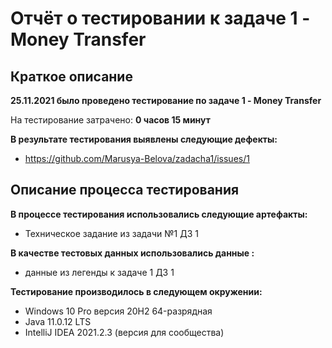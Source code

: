 # Отчёт о тестировании к задаче 1 - Money Transfer

## Краткое описание

**25.11.2021 было проведено тестирование по задаче 1 - Money Transfer**

На тестирование затрачено: **0 часов 15 минут**

**В результате тестирования выявлены следующие дефекты:**
* <https://github.com/Marusya-Belova/zadacha1/issues/1>


## Описание процесса тестирования

**В процессе тестирования использовались следующие артефакты:**

* Техническое задание из задачи №1 ДЗ 1


**В качестве тестовых данных использовались данные :**

* данные из легенды к задаче 1 ДЗ 1


**Тестирование производилось в следующем окружении:**
* Windows 10 Pro версия 20H2 64-разрядная
* Java 11.0.12 LTS
* IntelliJ IDEA 2021.2.3 (версия для сообщества)
